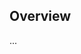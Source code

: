 <!-- Note: Please must use one of our issue templates to file an issue! 🛑 -->
<!-- 👉 https://github.com/SutuSebastian/my-typescript-app-everything/issues/new/choose 👈 -->
<!-- **Issues that should have been filed with a template will be closed without action, and we will ask you to use a template.** -->

<!-- This blank issue template is only for issues that don't fit any of the templates. -->

## Overview

...
